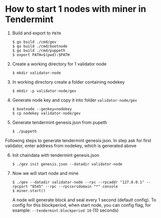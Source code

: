 # How to start 1 nodes with miner in Tendermint

1. Build and export to `PATH`
    ```shell
    $ go build ./cmd/gev
    $ go build ./cmd/bootnode
    $ go build ./cmd/puppeth
    $ export PATH=$(pwd):$PATH
    ```

2. Create a working directory for 1 validator node
    ```shell
    $ mkdir validator-node
    ```  

3. In working directory create a folder containing nodekey
    ```shell    
    $ mkdir -p validator-node/gev
    ```  

4. Generate node key and copy it into folder `validator-node/gev`
    ```shell
    $ bootnode --genkey=nodekey
    $ cp nodekey validator-node/gev
    ```

5. Generate tendermint genesis.json from pupeth
     ```shell
    $ ./puppeth    
    ```

Following steps to generate tendermint genesis.json. In step ask for first validator, enter address from nodekey, which is generated above

6. Init chaindata with tendermint genesis.json
    ```shell
    $ ./gev init genesis.json --datadir validator-node
    ```

7. Now we will start node and mine
    ```shell    
    $ ./gev --datadir validator-node --rpc --rpcaddr "127.0.0.1" --rpcport "8545" --rpc --rpccorsdomain "*" console 
    $ miner.start()
    ```
    A node will generate block and seal every 1 second (default config). To config for this blockperiod, when start node, you can config flag, for example: ```--tendermint.blockperiod 10``` (10 seconds)